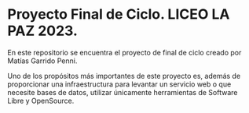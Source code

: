 # Proyecto Final de Ciclo. LICEO LA PAZ 2023.

En este repositorio se encuentra el proyecto de final de ciclo creado por Matías Garrido Penni.

Uno de los propósitos más importantes de este proyecto es, además de proporcionar una infraestructura para levantar un servicio web o que necesite bases de datos, utilizar únicamente herramientas de Software Libre y OpenSource.
